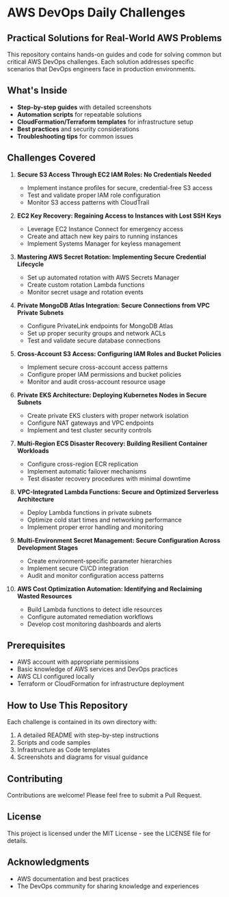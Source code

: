 # AWS DevOps Daily Challenges

## Practical Solutions for Real-World AWS Problems

This repository contains hands-on guides and code for solving common but critical AWS DevOps challenges. Each solution addresses specific scenarios that DevOps engineers face in production environments.

## What's Inside

- **Step-by-step guides** with detailed screenshots
- **Automation scripts** for repeatable solutions
- **CloudFormation/Terraform templates** for infrastructure setup
- **Best practices** and security considerations
- **Troubleshooting tips** for common issues

## Challenges Covered

1. **Secure S3 Access Through EC2 IAM Roles: No Credentials Needed**
   - Implement instance profiles for secure, credential-free S3 access
   - Test and validate proper IAM role configuration
   - Monitor S3 access patterns with CloudTrail

2. **EC2 Key Recovery: Regaining Access to Instances with Lost SSH Keys**
   - Leverage EC2 Instance Connect for emergency access
   - Create and attach new key pairs to running instances
   - Implement Systems Manager for keyless management

3. **Mastering AWS Secret Rotation: Implementing Secure Credential Lifecycle**
   - Set up automated rotation with AWS Secrets Manager
   - Create custom rotation Lambda functions
   - Monitor secret usage and rotation events

4. **Private MongoDB Atlas Integration: Secure Connections from VPC Private Subnets**
   - Configure PrivateLink endpoints for MongoDB Atlas
   - Set up proper security groups and network ACLs
   - Test and validate secure database connections

5. **Cross-Account S3 Access: Configuring IAM Roles and Bucket Policies**
   - Implement secure cross-account access patterns
   - Configure proper IAM permissions and bucket policies
   - Monitor and audit cross-account resource usage

6. **Private EKS Architecture: Deploying Kubernetes Nodes in Secure Subnets**
   - Create private EKS clusters with proper network isolation
   - Configure NAT gateways and VPC endpoints
   - Implement and test cluster security controls

7. **Multi-Region ECS Disaster Recovery: Building Resilient Container Workloads**
   - Configure cross-region ECR replication
   - Implement automatic failover mechanisms
   - Test disaster recovery procedures with minimal downtime

8. **VPC-Integrated Lambda Functions: Secure and Optimized Serverless Architecture**
   - Deploy Lambda functions in private subnets
   - Optimize cold start times and networking performance
   - Implement proper error handling and monitoring

9. **Multi-Environment Secret Management: Secure Configuration Across Development Stages**
   - Create environment-specific parameter hierarchies
   - Implement secure CI/CD integration
   - Audit and monitor configuration access patterns

10. **AWS Cost Optimization Automation: Identifying and Reclaiming Wasted Resources**
    - Build Lambda functions to detect idle resources
    - Configure automated remediation workflows
    - Develop cost monitoring dashboards and alerts

## Prerequisites

- AWS account with appropriate permissions
- Basic knowledge of AWS services and DevOps practices
- AWS CLI configured locally
- Terraform or CloudFormation for infrastructure deployment

## How to Use This Repository

Each challenge is contained in its own directory with:

1. A detailed README with step-by-step instructions
2. Scripts and code samples
3. Infrastructure as Code templates
4. Screenshots and diagrams for visual guidance

## Contributing

Contributions are welcome! Please feel free to submit a Pull Request.

## License

This project is licensed under the MIT License - see the LICENSE file for details.

## Acknowledgments

- AWS documentation and best practices
- The DevOps community for sharing knowledge and experiences

